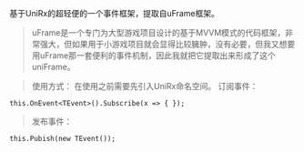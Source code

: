 基于UniRx的超轻便的一个事件框架，提取自uFrame框架。

>uFrame是一个专门为大型游戏项目设计的基于MVVM模式的代码框架，非常强大，但如果用于小游戏项目就会显得比较臃肿，没有必要，但我又想要用uFrame那一套便利的事件机制，因此我就把它提取出来形成了这个uniFrame。

>使用方式：
在使用之前需要先引入UniRx命名空间。
订阅事件：
```
this.OnEvent<TEvent>().Subscribe(x => { });
```
>发布事件：
```
this.Pubish(new TEvent());
```

